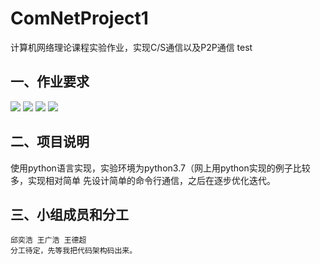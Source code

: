 # ComNetProject1
计算机网络理论课程实验作业，实现C/S通信以及P2P通信
test
## 一、作业要求
![](http://pf8ex066q.bkt.clouddn.com/20180930153557.png)
![](http://pf8ex066q.bkt.clouddn.com/20180930153645.png)
![](http://pf8ex066q.bkt.clouddn.com/20180930153659.png)
![](http://pf8ex066q.bkt.clouddn.com/20180930154338.png)

## 二、项目说明
  使用python语言实现，实验环境为python3.7（网上用python实现的例子比较多，实现相对简单
  先设计简单的命令行通信，之后在逐步优化迭代。
  
## 三、小组成员和分工
    邱奕浩 王广浩 王德超
    分工待定，先等我把代码架构码出来。
